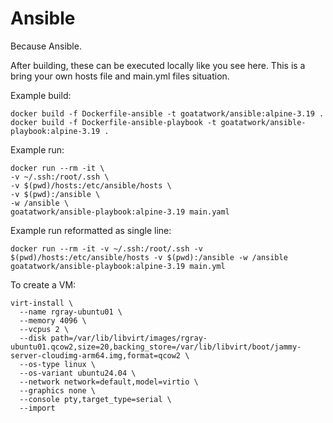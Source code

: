 # Ansible

Because Ansible.

After building, these can be executed locally like you see here. This is a bring your own hosts file and main.yml files situation.

Example build:

```
docker build -f Dockerfile-ansible -t goatatwork/ansible:alpine-3.19 .
docker build -f Dockerfile-ansible-playbook -t goatatwork/ansible-playbook:alpine-3.19 .
```

Example run:

```
docker run --rm -it \
-v ~/.ssh:/root/.ssh \
-v $(pwd)/hosts:/etc/ansible/hosts \
-v $(pwd):/ansible \
-w /ansible \
goatatwork/ansible-playbook:alpine-3.19 main.yaml
```

Example run reformatted as single line:
```
docker run --rm -it -v ~/.ssh:/root/.ssh -v $(pwd)/hosts:/etc/ansible/hosts -v $(pwd):/ansible -w /ansible goatatwork/ansible-playbook:alpine-3.19 main.yml
```

To create a VM:
```shell
virt-install \
  --name rgray-ubuntu01 \
  --memory 4096 \
  --vcpus 2 \
  --disk path=/var/lib/libvirt/images/rgray-ubuntu01.qcow2,size=20,backing_store=/var/lib/libvirt/boot/jammy-server-cloudimg-arm64.img,format=qcow2 \
  --os-type linux \
  --os-variant ubuntu24.04 \
  --network network=default,model=virtio \
  --graphics none \
  --console pty,target_type=serial \
  --import
```

